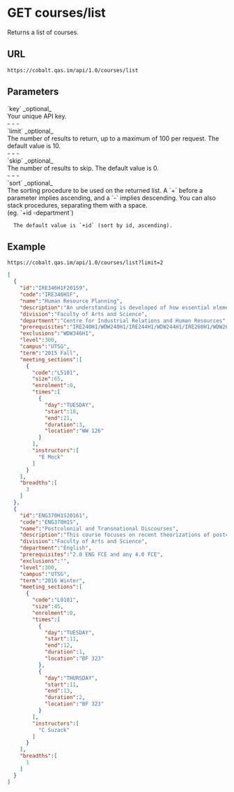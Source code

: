 # GET courses/list

Returns a list of courses.

## URL

```
https://cobalt.qas.im/api/1.0/courses/list
```

## Parameters

<div class="param grid-container">
  <div class="grid-20">
    `key`
    _optional_
  </div>
  <div class="grid-80">
    Your unique API key.
  </div>
</div>
- - -
<div class="param grid-container">
  <div class="grid-20">
    `limit`
    _optional_
  </div>
  <div class="grid-80">
    The number of results to return, up to a maximum of 100 per request. The default value is 10.
  </div>
</div>
- - -
<div class="param grid-container">
  <div class="grid-20">
    `skip`
    _optional_
  </div>
  <div class="grid-80">
    The number of results to skip. The default value is 0.
  </div>
</div>
- - -
<div class="param grid-container">
  <div class="grid-20">
    `sort`
    _optional_
  </div>
  <div class="grid-80">
      The sorting procedure to be used on the returned list. A `+` before a parameter implies ascending, and a `-` implies descending. You can also stack procedures, separating them with a space.<br />(eg. `+id -department`)

      The default value is `+id` (sort by id, ascending).
  </div>
</div>

## Example

```
https://cobalt.qas.im/api/1.0/courses/list?limit=2
```

```json
[
  {
    "id":"IRE346H1F20159",
    "code":"IRE346H1F",
    "name":"Human Resource Planning",
    "description":"An understanding is developed of how essential elements of the human resource planning process support organizational goals and strategies. Topics such as environmental influences, job analysis, forecasting human resource needs and ascertaining supply, succession planning, downsizing and restructuring, mergers and acquisitions, outsourcing, and strategic international issues are examined.",
    "division":"Faculty of Arts and Science",
    "department":"Centre for Industrial Relations and Human Resources",
    "prerequisites":"IRE240H1/WDW240H1/IRE244H1/WDW244H1/IRE260H1/WDW260H1/",
    "exclusions":"WDW346H1",
    "level":300,
    "campus":"UTSG",
    "term":"2015 Fall",
    "meeting_sections":[
      {
        "code":"L5101",
        "size":65,
        "enrolment":0,
        "times":[
          {
            "day":"TUESDAY",
            "start":18,
            "end":21,
            "duration":3,
            "location":"WW 126"
          }
        ],
        "instructors":[
          "E Mock"
        ]
      }
    ],
    "breadths":[
      3
    ]
  },
  {
    "id":"ENG370H1S20161",
    "code":"ENG370H1S",
    "name":"Postcolonial and Transnational Discourses",
    "description":"This course focuses on recent theorizations of postcoloniality and transnationality through readings of fictional and non-fictional texts, along with analyses of contemporary films and media representations.",
    "division":"Faculty of Arts and Science",
    "department":"English",
    "prerequisites":"2.0 ENG FCE and any 4.0 FCE",
    "exclusions":"",
    "level":300,
    "campus":"UTSG",
    "term":"2016 Winter",
    "meeting_sections":[
      {
        "code":"L0101",
        "size":45,
        "enrolment":0,
        "times":[
          {
            "day":"TUESDAY",
            "start":11,
            "end":12,
            "duration":1,
            "location":"BF 323"
          },
          {
            "day":"THURSDAY",
            "start":11,
            "end":13,
            "duration":2,
            "location":"BF 323"
          }
        ],
        "instructors":[
          "C Suzack"
        ]
      }
    ],
    "breadths":[
      1
    ]
  }
]
```
